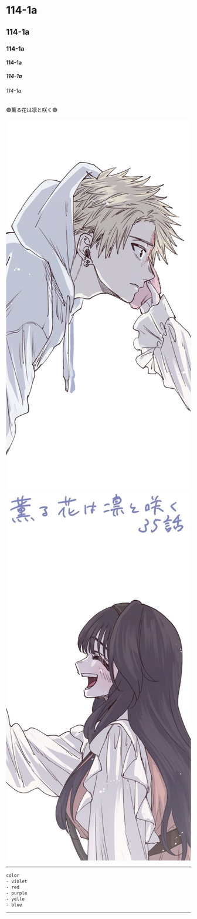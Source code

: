 # 114-1a
## 114-1a
### 114-1a
#### 114-1a
##### 114-1a
###### 114-1a

🟣薫る花は凛と咲く🟣

![1](2.JPG "1") ![2](1.JPG "2")

--------
```
color
- violet
- red
- purple
- yello
- blue
```
---------
